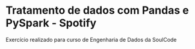 # Tratamento de dados com Pandas e PySpark - Spotify
 Exercício realizado para curso de Engenharia de Dados da SoulCode
